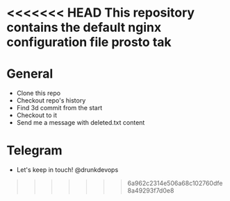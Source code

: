 <<<<<<< HEAD
This repository contains the default nginx configuration file prosto tak
=======
General
=======

- Clone this repo
- Checkout repo's history
- Find 3d commit from the start
- Checkout to it
- Send me a message with deleted.txt content

Telegram
========
- Let's keep in touch! @drunkdevops
>>>>>>> 6a962c2314e506a68c102760dfe8a49293f7d0e8
